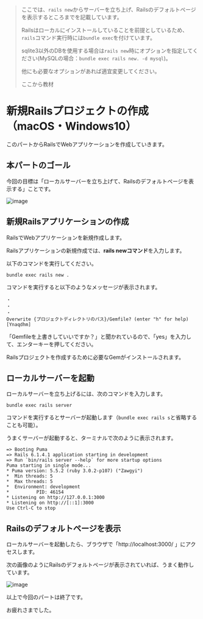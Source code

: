 
> ここでは、`rails new`からサーバーを立ち上げ、Railsのデフォルトページを表示するところまでを記載しています。
> 
> Railsはローカルにインストールしていることを前提としているため、`rails`コマンド実行時には`bundle exec`を付けています。
> 
> sqlite3以外のDBを使用する場合は`rails new`時にオプションを指定してください(MySQLの場合：`bundle exec rails new. -d mysql`)。
>
> 他にも必要なオプションがあれば適宜変更してください。
>
> ここから教材

# 新規Railsプロジェクトの作成（macOS・Windows10）
このパートからRailsでWebアプリケーションを作成していきます。


## 本パートのゴール
今回の目標は「ローカルサーバーを立ち上げて、Railsのデフォルトページを表示する」ことです。

![image](https://i.gyazo.com/63fef1182934fdc07ffcbac00b03439c.png)

## 新規Railsアプリケーションの作成
RailsでWebアプリケーションを新規作成します。

Railsアプリケーションの新規作成では、**rails newコマンド**を入力します。

以下のコマンドを実行してください。

```console
bundle exec rails new .
```

コマンドを実行すると以下のようなメッセージが表示されます。

```
・
・
・
Overwrite {プロジェクトディレクトリのパス}/Gemfile? (enter "h" for help) [Ynaqdhm] 
```

「Gemfileを上書きしていいですか？」と聞かれているので、「yes」を入力して、エンターキーを押してください。

Railsプロジェクトを作成するために必要なGemがインストールされます。


## ローカルサーバーを起動
ローカルサーバーを立ち上げるには、次のコマンドを入力します。

```console
bundle exec rails server
```

コマンドを実行するとサーバーが起動します（`bundle exec rails s`と省略することも可能）。

うまくサーバーが起動すると、ターミナルで次のように表示されます。

```
=> Booting Puma
=> Rails 6.1.4.1 application starting in development 
=> Run `bin/rails server --help` for more startup options
Puma starting in single mode...
* Puma version: 5.5.2 (ruby 3.0.2-p107) ("Zawgyi")
*  Min threads: 5
*  Max threads: 5
*  Environment: development
*          PID: 46154
* Listening on http://127.0.0.1:3000
* Listening on http://[::1]:3000
Use Ctrl-C to stop
```

## Railsのデフォルトページを表示
ローカルサーバーを起動したら、ブラウザで「http://localhost:3000/ 」にアクセスします。

次の画像のようにRailsのデフォルトページが表示されていれば、うまく動作しています。

![image](https://i.gyazo.com/63fef1182934fdc07ffcbac00b03439c.png)

以上で今回のパートは終了です。

お疲れさまでした。
